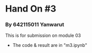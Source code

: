 <h1>Hand On #3</h1>

<h3>By 642115011 Yanwarut</h3>

This is for submission on module 03
- The code & result are in "m3.ipynb"


